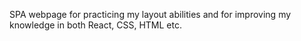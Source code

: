 SPA webpage for practicing my layout abilities and for improving my knowledge in both React, CSS, HTML etc.